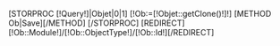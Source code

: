 [STORPROC [!Query!]|Objet|0|1]
	[!Ob:=[!Objet::getClone()!]!]
	[METHOD Ob|Save][/METHOD]
[/STORPROC]
[REDIRECT][!Ob::Module!]/[!Ob::ObjectType!]/[!Ob::Id!][/REDIRECT]  
